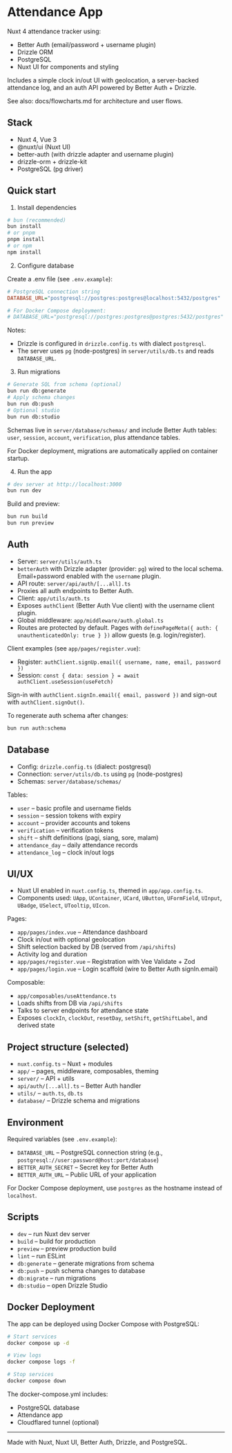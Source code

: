 # Attendance App

Nuxt 4 attendance tracker using:

- Better Auth (email/password + username plugin)
- Drizzle ORM
- PostgreSQL
- Nuxt UI for components and styling

Includes a simple clock in/out UI with geolocation, a server-backed attendance log, and an auth API powered by Better Auth + Drizzle.

See also: docs/flowcharts.md for architecture and user flows.

## Stack

- Nuxt 4, Vue 3
- @nuxt/ui (Nuxt UI)
- better-auth (with drizzle adapter and username plugin)
- drizzle-orm + drizzle-kit
- PostgreSQL (pg driver)

## Quick start

1) Install dependencies

```bash
# bun (recommended)
bun install
# or pnpm
pnpm install
# or npm
npm install
```

2) Configure database

Create a .env file (see `.env.example`):

```ini
# PostgreSQL connection string
DATABASE_URL="postgresql://postgres:postgres@localhost:5432/postgres"

# For Docker Compose deployment:
# DATABASE_URL="postgresql://postgres:postgres@postgres:5432/postgres"
```

Notes:

- Drizzle is configured in `drizzle.config.ts` with dialect `postgresql`.
- The server uses `pg` (node-postgres) in `server/utils/db.ts` and reads `DATABASE_URL`.

3) Run migrations

```bash
# Generate SQL from schema (optional)
bun run db:generate
# Apply schema changes
bun run db:push
# Optional studio
bun run db:studio
```

Schemas live in `server/database/schemas/` and include Better Auth tables: `user`, `session`, `account`, `verification`, plus attendance tables.

For Docker deployment, migrations are automatically applied on container startup.

4) Run the app

```bash
# dev server at http://localhost:3000
bun run dev
```

Build and preview:

```bash
bun run build
bun run preview
```

## Auth

- Server: `server/utils/auth.ts`
- `betterAuth` with Drizzle adapter (provider: `pg`) wired to the local schema. Email+password enabled with the `username` plugin.
- API route: `server/api/auth/[...all].ts`
- Proxies all auth endpoints to Better Auth.
- Client: `app/utils/auth.ts`
- Exposes `authClient` (Better Auth Vue client) with the username client plugin.
- Global middleware: `app/middleware/auth.global.ts`
- Routes are protected by default. Pages with `definePageMeta({ auth: { unauthenticatedOnly: true } })` allow guests (e.g. login/register).

Client examples (see `app/pages/register.vue`):

- Register: `authClient.signUp.email({ username, name, email, password })`
- Session: `const { data: session } = await authClient.useSession(useFetch)`

Sign-in with `authClient.signIn.email({ email, password })` and sign-out with `authClient.signOut()`.

To regenerate auth schema after changes:
```bash
bun run auth:schema
```

## Database

- Config: `drizzle.config.ts` (dialect: postgresql)
- Connection: `server/utils/db.ts` using `pg` (node-postgres)
- Schemas: `server/database/schemas/`

Tables:

- `user` – basic profile and username fields
- `session` – session tokens with expiry
- `account` – provider accounts and tokens
- `verification` – verification tokens
- `shift` – shift definitions (pagi, siang, sore, malam)
- `attendance_day` – daily attendance records
- `attendance_log` – clock in/out logs

## UI/UX

- Nuxt UI enabled in `nuxt.config.ts`, themed in `app/app.config.ts`.
- Components used: `UApp`, `UContainer`, `UCard`, `UButton`, `UFormField`, `UInput`, `UBadge`, `USelect`, `UTooltip`, `UIcon`.

Pages:

- `app/pages/index.vue` – Attendance dashboard
- Clock in/out with optional geolocation
- Shift selection backed by DB (served from `/api/shifts`)
- Activity log and duration
- `app/pages/register.vue` – Registration with Vee Validate + Zod
- `app/pages/login.vue` – Login scaffold (wire to Better Auth signIn.email)

Composable:

- `app/composables/useAttendance.ts`
- Loads shifts from DB via `/api/shifts`
- Talks to server endpoints for attendance state
- Exposes `clockIn`, `clockOut`, `resetDay`, `setShift`, `getShiftLabel`, and derived state

## Project structure (selected)

- `nuxt.config.ts` – Nuxt + modules
- `app/` – pages, middleware, composables, theming
- `server/` – API + utils
- `api/auth/[...all].ts` – Better Auth handler
- `utils/` – `auth.ts`, `db.ts`
- `database/` – Drizzle schema and migrations

## Environment

Required variables (see `.env.example`):

- `DATABASE_URL` – PostgreSQL connection string (e.g., `postgresql://user:password@host:port/database`)
- `BETTER_AUTH_SECRET` – Secret key for Better Auth
- `BETTER_AUTH_URL` – Public URL of your application

For Docker Compose deployment, use `postgres` as the hostname instead of `localhost`.

## Scripts

- `dev` – run Nuxt dev server
- `build` – build for production
- `preview` – preview production build
- `lint` – run ESLint
- `db:generate` – generate migrations from schema
- `db:push` – push schema changes to database
- `db:migrate` – run migrations
- `db:studio` – open Drizzle Studio

## Docker Deployment

The app can be deployed using Docker Compose with PostgreSQL:

```bash
# Start services
docker compose up -d

# View logs
docker compose logs -f

# Stop services
docker compose down
```

The docker-compose.yml includes:
- PostgreSQL database
- Attendance app
- Cloudflared tunnel (optional)

---

Made with Nuxt, Nuxt UI, Better Auth, Drizzle, and PostgreSQL.
